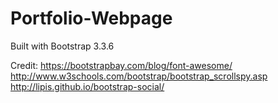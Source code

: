 # Portfolio-Webpage
Built with Bootstrap 3.3.6

Credit:
https://bootstrapbay.com/blog/font-awesome/
http://www.w3schools.com/bootstrap/bootstrap_scrollspy.asp
http://lipis.github.io/bootstrap-social/
